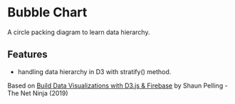 # Bubble Chart

A circle packing diagram to learn data hierarchy.

<!-- <p align="center">
        <img src="screenshot.png">

</p> -->

## Features

- handling data hierarchy in D3 with stratify() method.

Based on [Build Data Visualizations with D3.js & Firebase](https://www.udemy.com/course/build-data-uis-with-d3-firebase/) by Shaun Pelling - The Net Ninja (2019)
